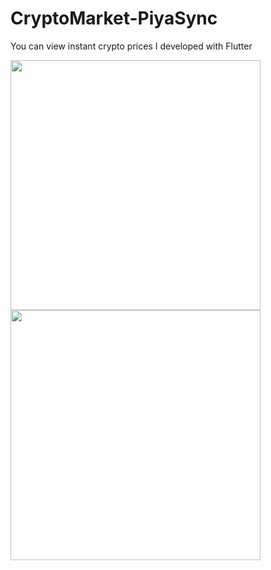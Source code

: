 # CryptoMarket-PiyaSync
You can view instant crypto prices
I developed with Flutter

<img src="https://firebasestorage.googleapis.com/v0/b/savas-delisi.appspot.com/o/ss3.png?alt=media&token=d6720a6d-5ffb-4a94-b18c-32312153919a" width="400"> <img src="https://firebasestorage.googleapis.com/v0/b/savas-delisi.appspot.com/o/ss4.png?alt=media&token=d0b9be8b-983f-4750-a1a5-748a3b79522b" width="400">

